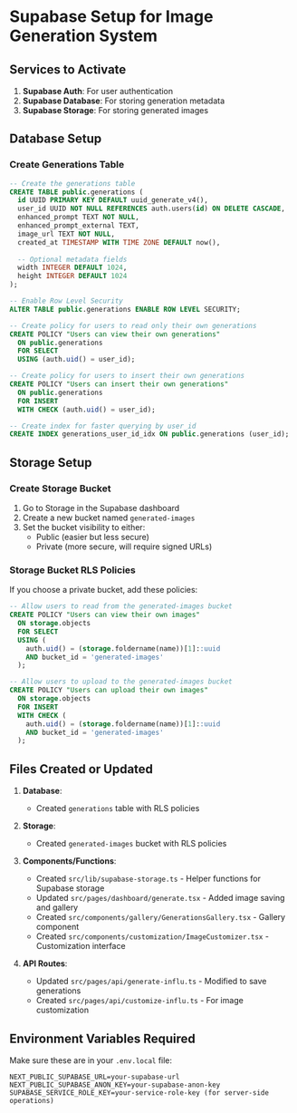 # Supabase Setup for Image Generation System

## Services to Activate
1. **Supabase Auth**: For user authentication
2. **Supabase Database**: For storing generation metadata
3. **Supabase Storage**: For storing generated images

## Database Setup

### Create Generations Table

```sql
-- Create the generations table
CREATE TABLE public.generations (
  id UUID PRIMARY KEY DEFAULT uuid_generate_v4(),
  user_id UUID NOT NULL REFERENCES auth.users(id) ON DELETE CASCADE,
  enhanced_prompt TEXT NOT NULL,
  enhanced_prompt_external TEXT,
  image_url TEXT NOT NULL,
  created_at TIMESTAMP WITH TIME ZONE DEFAULT now(),
  
  -- Optional metadata fields
  width INTEGER DEFAULT 1024,
  height INTEGER DEFAULT 1024
);

-- Enable Row Level Security
ALTER TABLE public.generations ENABLE ROW LEVEL SECURITY;

-- Create policy for users to read only their own generations
CREATE POLICY "Users can view their own generations"
  ON public.generations
  FOR SELECT
  USING (auth.uid() = user_id);

-- Create policy for users to insert their own generations
CREATE POLICY "Users can insert their own generations"
  ON public.generations
  FOR INSERT
  WITH CHECK (auth.uid() = user_id);

-- Create index for faster querying by user_id
CREATE INDEX generations_user_id_idx ON public.generations (user_id);
```

## Storage Setup

### Create Storage Bucket

1. Go to Storage in the Supabase dashboard
2. Create a new bucket named `generated-images`
3. Set the bucket visibility to either:
   - Public (easier but less secure)
   - Private (more secure, will require signed URLs)

### Storage Bucket RLS Policies

If you choose a private bucket, add these policies:

```sql
-- Allow users to read from the generated-images bucket
CREATE POLICY "Users can view their own images"
  ON storage.objects
  FOR SELECT
  USING (
    auth.uid() = (storage.foldername(name))[1]::uuid 
    AND bucket_id = 'generated-images'
  );

-- Allow users to upload to the generated-images bucket
CREATE POLICY "Users can upload their own images"
  ON storage.objects
  FOR INSERT
  WITH CHECK (
    auth.uid() = (storage.foldername(name))[1]::uuid 
    AND bucket_id = 'generated-images'
  );
```

## Files Created or Updated

1. **Database**:
   - Created `generations` table with RLS policies

2. **Storage**:
   - Created `generated-images` bucket with RLS policies

3. **Components/Functions**:
   - Created `src/lib/supabase-storage.ts` - Helper functions for Supabase storage
   - Updated `src/pages/dashboard/generate.tsx` - Added image saving and gallery
   - Created `src/components/gallery/GenerationsGallery.tsx` - Gallery component
   - Created `src/components/customization/ImageCustomizer.tsx` - Customization interface

4. **API Routes**:
   - Updated `src/pages/api/generate-influ.ts` - Modified to save generations
   - Created `src/pages/api/customize-influ.ts` - For image customization

## Environment Variables Required

Make sure these are in your `.env.local` file:

```
NEXT_PUBLIC_SUPABASE_URL=your-supabase-url
NEXT_PUBLIC_SUPABASE_ANON_KEY=your-supabase-anon-key
SUPABASE_SERVICE_ROLE_KEY=your-service-role-key (for server-side operations)
``` 